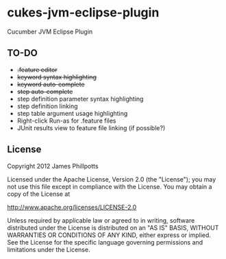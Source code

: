 cukes-jvm-eclipse-plugin
========================

Cucumber JVM Eclipse Plugin

TO-DO
-----

* ~~.feature editor~~
* ~~keyword syntax highlighting~~
* ~~keyword auto-complete~~
* ~~step auto-complete~~
* step definition parameter syntax highlighting
* step definition linking
* step table argument usage highlighting
* Right-click Run-as for .feature files
* JUnit results view to feature file linking (if possible?)

License
-------

Copyright 2012 James Phillpotts

Licensed under the Apache License, Version 2.0 (the "License");
you may not use this file except in compliance with the License.
You may obtain a copy of the License at

http://www.apache.org/licenses/LICENSE-2.0

Unless required by applicable law or agreed to in writing, software
distributed under the License is distributed on an "AS IS" BASIS,
WITHOUT WARRANTIES OR CONDITIONS OF ANY KIND, either express or implied.
See the License for the specific language governing permissions and
limitations under the License.

